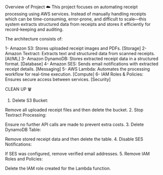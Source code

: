 Overview of Project ☁️
This project focuses on automating receipt processing using AWS services. Instead of manually handling receipts which can be time-consuming, error-prone, and difficult to scale—this system extracts structured data from receipts and stores it efficiently for record-keeping and auditing.

The architecture consists of:

1- Amazon S3: Stores uploaded receipt images and PDFs. [Storage]
2- Amazon Textract: Extracts text and structured data from scanned receipts. [AI/ML]
3- Amazon DynamoDB: Stores extracted receipt data in a structured format. [Database]
4- Amazon SES: Sends email notifications with extracted receipt details. [Messaging]
5- AWS Lambda: Automates the processing workflow for real-time execution. [Compute]
6- IAM Roles & Policies: Ensures secure access between services. [Security]

CLEAN UP 🗑️ 
1. Delete S3 Bucket:

Remove all uploaded receipt files and then delete the bucket.
2. Stop Textract Processing: 

Ensure no further API calls are made to prevent extra costs.
3. Delete DynamoDB Table: 

Remove stored receipt data and then delete the table.
4. Disable SES Notifications: 

If SES was configured, remove verified email addresses.
5. Remove IAM Roles and Policies: 

Delete the IAM role created for the Lambda function.
